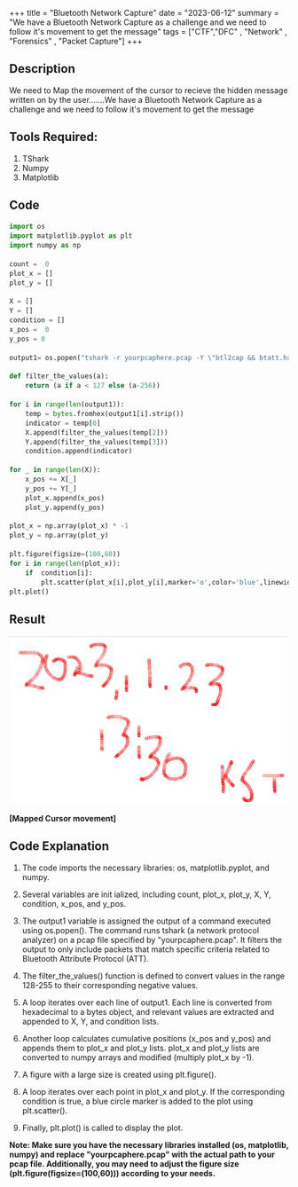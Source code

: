 +++
title = "Bluetooth Network Capture"
date = "2023-06-12"
summary = "We have a Bluetooth Network Capture as a challenge and we need to follow it's movement to get the message" 
tags = ["CTF","DFC" , "Network" , "Forensics" , "Packet Capture"]
+++

## Description

We need to Map the movement of the cursor to recieve the hidden message written on by the user.......We have a Bluetooth Network Capture as a challenge and we need to follow it's movement to get the message

## Tools Required:

1. TShark
2. Numpy 
3. Matplotlib

## Code

``` py
import os
import matplotlib.pyplot as plt
import numpy as np 

count =  0
plot_x = []
plot_y = []

X = []
Y = []
condition = []
x_pos =  0
y_pos = 0

output1= os.popen("tshark -r yourpcaphere.pcap -Y \"btl2cap && btatt.handle==0x0030 && btatt.opcode==0x1b\" -T fields -e \"btatt.value\"").readlines()

def filter_the_values(a):
    return (a if a < 127 else (a-256))

for i in range(len(output1)):
    temp = bytes.fromhex(output1[i].strip())
    indicator = temp[0]
    X.append(filter_the_values(temp[2]))
    Y.append(filter_the_values(temp[3]))
    condition.append(indicator)

for _ in range(len(X)):
    x_pos += X[_]
    y_pos += Y[_]
    plot_x.append(x_pos)
    plot_y.append(y_pos)

plot_x = np.array(plot_x) * -1
plot_y = np.array(plot_y) 

plt.figure(figsize=(100,60))
for i in range(len(plot_x)):
    if  condition[i]:
        plt.scatter(plot_x[i],plot_y[i],marker='o',color='blue',linewidth=50,alpha=1)
plt.plot()        
```
## Result

![](https://github.com/blueee04/blog/blob/main/content/images/2023-06-12-Bluetooth-Network-Capture/bluetoothplot.jpeg?raw=true)

**[Mapped Cursor movement]**
## Code Explanation


1. The code imports the necessary libraries: os, matplotlib.pyplot, and numpy.

2. Several variables are init
ialized, including count, plot_x, plot_y, X, Y, condition, x_pos, and y_pos.

3. The output1 variable is assigned the output of a command executed using os.popen(). The command runs tshark (a network protocol analyzer) on a pcap file specified by "yourpcaphere.pcap". It filters the output to only include packets that match specific criteria related to Bluetooth Attribute Protocol (ATT).

4. The filter_the_values() function is defined to convert values in the range 128-255 to their corresponding negative values.

5. A loop iterates over each line of output1. Each line is converted from hexadecimal to a bytes object, and relevant values are extracted and appended to X, Y, and condition lists.

6. Another loop calculates cumulative positions (x_pos and y_pos) and appends them to plot_x and plot_y lists.
plot_x and plot_y lists are converted to numpy arrays and modified (multiply plot_x by -1).

7. A figure with a large size is created using plt.figure().

8. A loop iterates over each point in plot_x and plot_y. If the corresponding condition is true, a blue circle marker is added to the plot using plt.scatter().

9. Finally, plt.plot() is called to display the plot.

**Note: Make sure you have the necessary libraries installed (os, matplotlib, numpy) and replace "yourpcaphere.pcap" with the actual path to your pcap file. Additionally, you may need to adjust the figure size (plt.figure(figsize=(100,60))) according to your needs.**
